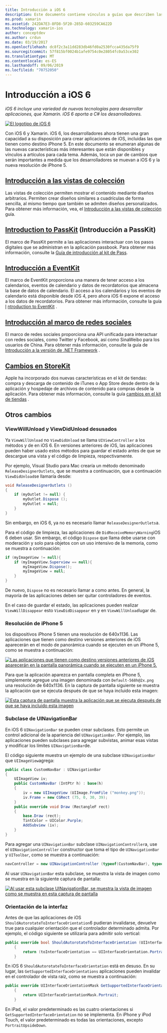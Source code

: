 ```yaml
---
title: Introducción a iOS 6
description: Este documento contiene vínculos a guías que describen las características introducidas en iOS 6. Se describen las vistas de colección, PassKit, el marco de redes sociales y los cambios en StoreKit.
ms.prod: xamarin
ms.assetid: 242DA7E3-8FD8-5F20-285D-603259CA622D
ms.technology: xamarin-ios
author: conceptdev
ms.author: crdun
ms.date: 03/19/2017
ms.openlocfilehash: dc8f2c3a11dd283db46fd0a2530fcca435da75f9
ms.sourcegitcommit: 57f815bf0024b1afe9754c0e28054fc0a53ce302
ms.translationtype: MT
ms.contentlocale: es-ES
ms.lasthandoff: 09/06/2019
ms.locfileid: "70752050"
---
```

# <a name="introduction-to-ios-6"></a>Introducción a iOS 6

_iOS 6 incluye una variedad de nuevas tecnologías para desarrollar aplicaciones, que Xamarin. iOS 6 aporta a C# los desarrolladores._

[![](images/ios6-large.jpg "El logotipo de iOS 6")](images/ios6-large.jpg#lightbox)

Con iOS 6 y Xamarin. iOS 6, los desarrolladores ahora tienen una gran capacidad a su disposición para crear aplicaciones de iOS, incluidas las que tienen como destino iPhone 5.
En este documento se enumeran algunas de las nuevas características más interesantes que están disponibles y vínculos a artículos para cada tema. Además, toca un par de cambios que serán importantes a medida que los desarrolladores se muevan a iOS 6 y la nueva resolución de iPhone 5.

## <a name="introduction-to-collection-viewsiosuser-interfacecontrolsuicollectionviewmd"></a>[Introducción a las vistas de colección](~/ios/user-interface/controls/uicollectionview.md)

Las vistas de colección permiten mostrar el contenido mediante diseños arbitrarios. Permiten crear diseños similares a cuadrículas de forma sencilla, al mismo tiempo que también se admiten diseños personalizados. Para obtener más información, vea, el [Introducción a las vistas de colección](~/ios/user-interface/controls/uicollectionview.md) [](~/ios/user-interface/controls/uicollectionview.md)guía.

## <a name="introduction-to-passkitiosplatformpasskitmd"></a>[Introduction to PassKit](~/ios/platform/passkit.md) (Introducción a PassKit)

El marco de PassKit permite a las aplicaciones interactuar con los pasos digitales que se administran en la aplicación passbook. Para obtener más información, consulte la [Guía de introducción al kit de Pass](~/ios/platform/passkit.md).

## <a name="introduction-to-eventkitiosplatformeventkitmd"></a>[Introducción a EventKit](~/ios/platform/eventkit.md)

El marco de EventKit proporciona una manera de tener acceso a los calendarios, eventos de calendario y datos de recordatorios que almacena la base de datos de calendario. El acceso a los calendarios y los eventos de calendario está disponible desde iOS 4, pero ahora iOS 6 expone el acceso a los datos de recordatorios. Para obtener más información, consulte la guía [I](~/ios/platform/eventkit.md) [ntroduction to EventKit](~/ios/platform/eventkit.md) .

## <a name="introduction-to-the-social-frameworkiosplatformsocial-frameworkmd"></a>[Introducción al marco de redes sociales](~/ios/platform/social-framework.md)

El marco de redes sociales proporciona una API unificada para interactuar con redes sociales, como Twitter y Facebook, así como SinaWeibo para los usuarios de China. Para obtener más información, consulte la guía de [Introducción a la versión de .NET Framework](~/ios/platform/social-framework.md) .

## <a name="changes-to-storekitchanges-to-storekitmd"></a>[Cambios en StoreKit](changes-to-storekit.md)

Apple ha incorporado dos nuevas características en el kit de tiendas: compra y descarga de contenido de iTunes o App Store desde dentro de la aplicación y hospedaje de archivos de contenido para compras desde la aplicación. Para obtener más información, consulte la guía [cambios en el kit de tiendas](changes-to-storekit.md) .

## <a name="other-changes"></a>Otros cambios

### <a name="viewwillunload-and-viewdidunload-deprecated"></a>ViewWillUnload y ViewDidUnload desusados

Ya `ViewWillUnload` no `ViewDidUnload` se llama `UIViewController` a los métodos y de en iOS 6. En versiones anteriores de iOS, las aplicaciones pueden haber usado estos métodos para guardar el estado antes de que se descargue una vista y el código de limpieza, respectivamente.

Por ejemplo, Visual Studio para Mac crearía un método denominado `ReleaseDesignerOutlets`, que se muestra a continuación, que a continuación `ViewDidUnload`se llamaría desde:

```csharp
void ReleaseDesignerOutlets ()
{
    if (myOutlet != null) {
        myOutlet.Dispose ();
        myOutlet = null;
    }
}
```

Sin embargo, en iOS 6, ya no es necesario llamar `ReleaseDesignerOutlets`a.   

Para el código de limpieza, las aplicaciones de `DidReceiveMemoryWarning`iOS 6 deben usar. Sin embargo, el código `Dispose` que llama debe usarse con moderación y solo para objetos con un uso intensivo de la memoria, como se muestra a continuación:

```csharp
if (myImageView != null){
    if (myImageView.Superview == null){
        myImageView.Dispose();
        myImageView = null;
    }
}
```

De nuevo, `Dispose` no es necesario llamar a como antes. En general, la mayoría de las aplicaciones deben ser quitar controladores de eventos.

En el caso de guardar el estado, las aplicaciones pueden realizar `ViewWillDisappear` esto `ViewDidDisappear` en y en `ViewWillUnload`lugar de.

### <a name="iphone-5-resolution"></a>Resolución de iPhone 5

los dispositivos iPhone 5 tienen una resolución de 640x1136. Las aplicaciones que tienen como destino versiones anteriores de iOS aparecerán en el modo de panorámica cuando se ejecuten en un iPhone 5, como se muestra a continuación:

 [![](images/01-letterboxed.png "Las aplicaciones que tienen como destino versiones anteriores de iOS aparecerán en la pantalla panorámica cuando se ejecuten en un iPhone 5.")](images/01-letterboxed.png#lightbox)

Para que la aplicación aparezca en pantalla completa en iPhone 5, simplemente agregue una imagen denominada con `Default-568h@2x.png` una resolución de 640x1136. En la captura de pantalla siguiente se muestra la aplicación que se ejecuta después de que se haya incluido esta imagen:

 [![](images/02-fullscreen.png "Esta captura de pantalla muestra la aplicación que se ejecuta después de que se haya incluido esta imagen")](images/02-fullscreen.png#lightbox)

### <a name="subclassing-uinavigationbar"></a>Subclase de UINavigationBar

En iOS 6 `UINavigationBar` se pueden crear subclases. Esto permite un control adicional de la apariencia del `UINavigationBar`. Por ejemplo, las aplicaciones pueden subclases para agregar subvistas, animar esas vistas y modificar los límites `UINavigationBar`de.

El código siguiente muestra un ejemplo de una subclase `UINavigationBar` que `UIImageView`agrega:

```csharp
public class CustomNavBar : UINavigationBar
{
    UIImageView iv;
    public CustomNavBar (IntPtr h) : base(h)
    {
        iv = new UIImageView (UIImage.FromFile ("monkey.png"));
        iv.Frame = new CGRect (75, 0, 30, 39);
    }
    public override void Draw (RectangleF rect)
    {
        base.Draw (rect);
        TintColor = UIColor.Purple;
        AddSubview (iv);
    }
}
```

Para agregar una `UINavigationBar` subclase `UINavigationController`a, use el `UINavigationController` constructor que toma el tipo de `UINavigationBar` y `UIToolbar`, como se muestra a continuación:

```csharp
navController = new UINavigationController (typeof(CustomNavBar), typeof(UIToolbar));
```

Al usar `UINavigationBar` esta subclase, se muestra la vista de imagen como se muestra en la siguiente captura de pantalla:

 [![](images/03-navbar.png "Al usar esta subclase UINavigationBar, se muestra la vista de imagen como se muestra en esta captura de pantalla")](images/03-navbar.png#lightbox)

### <a name="interface-orientation"></a>Orientación de la interfaz

Antes de que las aplicaciones de iOS `ShouldAutorotateToInterfaceOrientation`6 pudieran invalidarse, devuelve true para cualquier orientación que el controlador determinado admita. Por ejemplo, el código siguiente se utilizaría para admitir solo vertical:

```csharp
public override bool ShouldAutorotateToInterfaceOrientation (UIInterfaceOrientation toInterfaceOrientation)
    {
        return (toInterfaceOrientation == UIInterfaceOrientation.Portrait);
    }
```

En iOS 6 `ShouldAutorotateToInterfaceOrientation` está en desuso.
En su lugar, las `GetSupportedInterfaceOrientations` aplicaciones pueden invalidar en el controlador de vista raíz, como se muestra a continuación:

```csharp
public override UIInterfaceOrientationMask GetSupportedInterfaceOrientations ()
    {
        return UIInterfaceOrientationMask.Portrait;
    }
```

En iPad, el valor predeterminado es las cuatro orientaciones si `GetSupportedInterfaceOrientation` no se implementa. En iPhone y iPod Touch, el valor predeterminado es todas las orientaciones, excepto `PortraitUpsideDown`.
